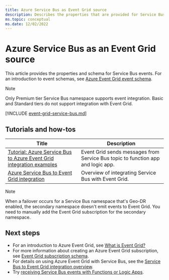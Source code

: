 ```yaml
---
title: Azure Service Bus as Event Grid source
description: Describes the properties that are provided for Service Bus events with Azure Event Grid
ms.topic: conceptual
ms.date: 12/02/2022
---
```


# Azure Service Bus as an Event Grid source

This article provides the properties and schema for Service Bus events. For an introduction to event schemas, see [Azure Event Grid event schema](event-schema.md).

>[!NOTE]
> Only Premium tier Service Bus namespace supports event integration. Basic and Standard tiers do not support integration with Event Grid.

[!INCLUDE [event-grid-service-bus.md](../service-bus-messaging/includes/event-grid-service-bus.md)]

## Tutorials and how-tos
|Title  |Description  |
|---------|---------|
| [Tutorial: Azure Service Bus to Azure Event Grid integration examples](../service-bus-messaging/service-bus-to-event-grid-integration-example.md?toc=%2fazure%2fevent-grid%2ftoc.json) | Event Grid sends messages from Service Bus topic to function app and logic app. |
| [Azure Service Bus to Event Grid integration](../service-bus-messaging/service-bus-to-event-grid-integration-concept.md) | Overview of integrating Service Bus with Event Grid. |

> [!NOTE]
> When a failover occurs for a Service Bus namespace that's Geo-DR enabled, the secondary namespace doesn't emit events to Event Grid. You need to manually add the Event Grid subscription for the secondary namespace. 

## Next steps

* For an introduction to Azure Event Grid, see [What is Event Grid?](overview.md)
* For more information about creating an Azure Event Grid subscription, see [Event Grid subscription schema](subscription-creation-schema.md).
* For details on using Azure Event Grid with Service Bus, see the [Service Bus to Event Grid integration overview](../service-bus-messaging/service-bus-to-event-grid-integration-concept.md).
* Try [receiving Service Bus events with Functions or Logic Apps](../service-bus-messaging/service-bus-to-event-grid-integration-example.md?toc=%2fazure%2fevent-grid%2ftoc.json).
